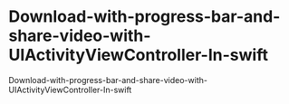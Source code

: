 # Download-with-progress-bar-and-share-video-with-UIActivityViewController-In-swift
Download-with-progress-bar-and-share-video-with-UIActivityViewController-In-swift
